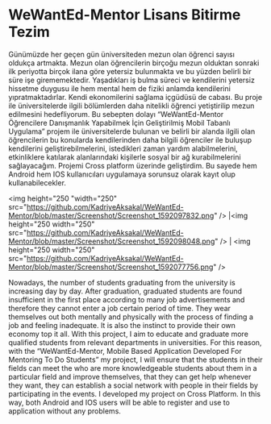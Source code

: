# WeWantEd-Mentor Lisans Bitirme Tezim

 Günümüzde her geçen gün üniversiteden mezun olan öğrenci sayısı oldukça artmakta. Mezun olan öğrencilerin birçoğu mezun olduktan sonraki ilk periyotta birçok ilana göre yetersiz bulunmakta ve bu yüzden belirli bir süre işe girememektedir. Yaşadıkları iş bulma süreci ve kendilerini yetersiz hissetme duygusu ile hem mental hem de fiziki anlamda kendilerini yıpratmaktadırlar. Kendi ekonomilerini sağlama içgüdüsü de cabası. Bu proje ile üniversitelerde ilgili bölümlerden daha nitelikli öğrenci yetiştirilip mezun edilmesini hedefliyorum. Bu sebepten dolayı “WeWantEd-Mentor Öğrencilere Danışmanlık Yapabilmek İçin Geliştirilmiş Mobil Tabanlı Uygulama” projem ile üniversitelerde bulunan ve belirli bir alanda ilgili olan öğrencilerin bu konularda kendilerinden daha bilgili öğrenciler ile buluşup kendilerini geliştirebilmelerini, istedikleri zaman yardım alabilmelerini, etkinliklere katılarak alanlarındaki kişilerle sosyal bir ağ kurabilmelerini sağlayacağım. Projemi Cross platform üzerinde geliştirdim. Bu sayede hem Android hem IOS kullanıcıları uygulamaya sorunsuz olarak kayıt olup kullanabilecekler.
 
<img height="250 "width="250" src="https://github.com/KadriyeAksakal/WeWantEd-Mentor/blob/master/Screenshot/Screenshot_1592097832.png" /> |<img height="250 width="250" src="https://github.com/KadriyeAksakal/WeWantEd-Mentor/blob/master/Screenshot/Screenshot_1592098048.png" /> | <img height="250 width="250" src="https://github.com/KadriyeAksakal/WeWantEd-Mentor/blob/master/Screenshot/Screenshot_1592077756.png" /> 
 
 
 
   Nowadays, the number of students graduating from the university is increasing day by day. After graduation, graduated students are found insufficient in the first place according to many job advertisements and therefore they cannot enter a job certain period of time. They wear themselves out both mentally and physically with the process of finding a job and feeling inadequate. It is also the instinct to provide their own economy top it all. With this project, I aim to educate and graduate more qualified students from relevant departments in universities. For this reason, with the “WeWantEd-Mentor, Mobile Based Application Developed For Mentoring To Do Students” my project, I will ensure that the students in their fields can meet the who are more knowledgeable students about them in a particular field and improve themselves, that they can get help whenever they want, they can establish a social network with people in their fields by participating in the events. I developed my project on Cross Platform. In this way, both Android and IOS users will be able to register and use to application without any problems.
